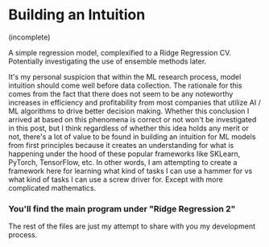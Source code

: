 <h1><b>Building an Intuition</b></h1> 

(incomplete)

A simple regression model, complexified to a Ridge Regression CV. Potentially investigating the use of ensemble methods later.

It's my personal suspicion that within the ML research process, model intuition should come well before data collection. The rationale for this comes from the fact that there does not seem to be any noteworthy increases in efficiency and profitability from most companies that utilize AI / ML algorithms to drive better decision making. Whether this conclusion I arrived at based on this phenomena is correct or not won't be investigated in this post, but I think regardless of whether this idea holds any merit or not, there's a lot of value to be found in building an intuition for ML models from first principles because it creates an understanding for what is happening under the hood of these popular frameworks like SKLearn, PyTorch, TensorFlow, etc. In other words, I am attempting to create a framework here for learning what kind of tasks I can use a hammer for vs what kind of tasks I can use a screw driver for. Except with more complicated mathematics. 

<h3><b>You'll find the main program under "Ridge Regression 2"</b></h3>

The rest of the files are just my attempt to share with you my development process. 
